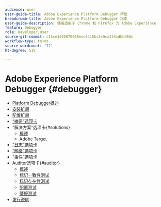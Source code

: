```yaml
---
audience: user
user-guide-title: Adobe Experience Platform Debugger 帮助
breadcrumb-title: Adobe Experience Platform Debugger 指南
user-guide-description: 使用适用于 Chrome 和 Firefox 的 Adobe Experience Platform Debugger 检查您的网页实施 Experience Platform 是否有问题。
feature: Debugger
role: Developer,User
source-git-commit: c16ce1020670065ecc5415bc3e9ca428adbbd50c
workflow-type: tm+mt
source-wordcount: '72'
ht-degree: 51%

---
```



# Adobe Experience Platform Debugger {#debugger}

* [Platform Debugger概述](./home.md)
* [安装扩展](./install-debugger.md)
* [配置扩展](./configure-debugger.md)
* [“摘要”选项卡](./summary.md)
* “解决方案”选项卡{#solutions}
   * [概述](./solutions/overview.md)
   * [Adobe Target](./solutions/target.md)
* [“日志”选项卡](./logs.md)
* [“网络”选项卡](./network.md)
* [“事件”选项卡](./events.md)
* Auditor选项卡{#auditor}
   * [概述](./auditor/overview.md)
   * [标记一致性测试](./auditor/tag-consistency.md)
   * [标记存在性测试](./auditor/tag-presence.md)
   * [配置测试](./auditor/configuration.md)
   * [警报测试](./auditor/alerts.md)
* [发行说明](./release-notes.md)
